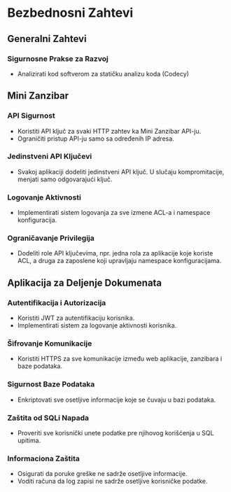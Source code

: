 # Bezbednosni Zahtevi


## Generalni Zahtevi

### Sigurnosne Prakse za Razvoj
- Analizirati kod softverom za statičku analizu koda (Codecy)

## Mini Zanzibar

### API Sigurnost
- Koristiti API ključ za svaki HTTP zahtev ka Mini Zanzibar API-ju.
- Ograničiti pristup API-ju samo sa određenih IP adresa.

### Jedinstveni API Ključevi
- Svakoj aplikaciji dodeliti jedinstveni API ključ. U slučaju kompromitacije, menjati samo odgovarajući ključ.

### Logovanje Aktivnosti
- Implementirati sistem logovanja za sve izmene ACL-a i namespace konfiguracija.

### Ograničavanje Privilegija
- Dodeliti role API ključevima, npr. jedna rola za aplikacije koje koriste ACL, a druga za zaposlene koji upravljaju namespace konfiguracijama.

## Aplikacija za Deljenje Dokumenata

### Autentifikacija i Autorizacija
- Koristiti JWT za autentifikaciju korisnika.
- Implementirati sistem za logovanje aktivnosti korisnika.

### Šifrovanje Komunikacije
- Koristiti HTTPS za sve komunikacije između web aplikacije, zanzibara i baze podataka.

### Sigurnost Baze Podataka
- Enkriptovati sve osetljive informacije koje se čuvaju u bazi podataka.

### Zaštita od SQLi Napada
- Proveriti sve korisnički unete podatke pre njihovog korišćenja u SQL upitima.

### Informaciona Zaštita
- Osigurati da poruke greške ne sadrže osetljive informacije.
- Voditi računa da log zapisi ne sadrže osetljive korisničke podatke.
